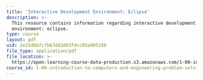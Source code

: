 ```yaml
---
title: 'Interactive Development Environment: Eclipse'
description: >-
  This resource contains information regarding interactive development
  environment: eclipse.
type: course
layout: pdf
uid: 2e15dbbfcfb67dd3d83fdcc05a985198
file_type: application/pdf
file_location: >-
  https://open-learning-course-data-production.s3.amazonaws.com/1-00-introduction-to-computers-and-engineering-problem-solving-spring-2012/2e15dbbfcfb67dd3d83fdcc05a985198_MIT1_00S12_Lec_2.pdf
course_id: 1-00-introduction-to-computers-and-engineering-problem-solving-spring-2012
---
```

